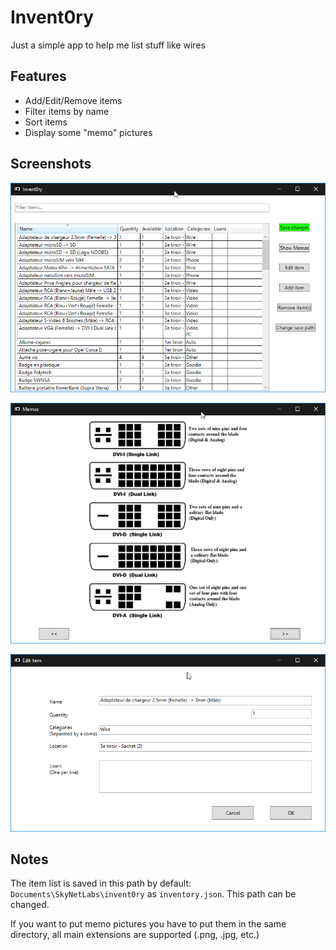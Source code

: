 # Invent0ry

Just a simple app to help me list stuff like wires

## Features

* Add/Edit/Remove items
* Filter items by name
* Sort items
* Display some "memo" pictures

## Screenshots

![Main](img/0.png)

![Memo pictures](img/1.png)

![Edit modal](img/2.png)

## Notes

The item list is saved in this path by default: ``Documents\SkyNetLabs\invent0ry`` as ``inventory.json``. This path can be changed.

If you want to put memo pictures you have to put them in the same directory, all main extensions are supported (.png, .jpg, etc.)